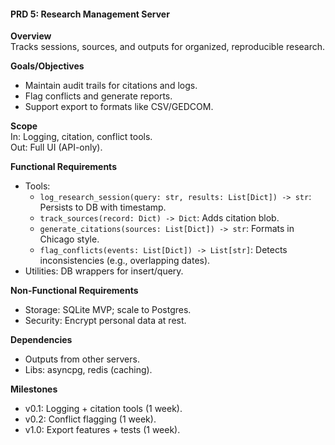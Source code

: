 #### PRD 5: Research Management Server

**Overview**  
Tracks sessions, sources, and outputs for organized, reproducible research.

**Goals/Objectives**

- Maintain audit trails for citations and logs.
- Flag conflicts and generate reports.
- Support export to formats like CSV/GEDCOM.

**Scope**  
In: Logging, citation, conflict tools.  
Out: Full UI (API-only).

**Functional Requirements**

- Tools:
  - `log_research_session(query: str, results: List[Dict]) -> str`: Persists to DB with timestamp.
  - `track_sources(record: Dict) -> Dict`: Adds citation blob.
  - `generate_citations(sources: List[Dict]) -> str`: Formats in Chicago style.
  - `flag_conflicts(events: List[Dict]) -> List[str]`: Detects inconsistencies (e.g., overlapping dates).
- Utilities: DB wrappers for insert/query.

**Non-Functional Requirements**

- Storage: SQLite MVP; scale to Postgres.
- Security: Encrypt personal data at rest.

**Dependencies**

- Outputs from other servers.
- Libs: asyncpg, redis (caching).

**Milestones**

- v0.1: Logging + citation tools (1 week).
- v0.2: Conflict flagging (1 week).
- v1.0: Export features + tests (1 week).
